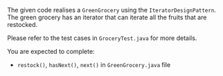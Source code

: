 
The given code realises a `GreenGrocery` using the `IteratorDesignPattern`. The green grocery has an iterator that can iterate all the fruits that are restocked.

Please refer to the test cases in `GroceryTest.java` for more details.

You are expected to complete:
* `restock()`, `hasNext()`, `next()` in `GreenGrocery.java` file
